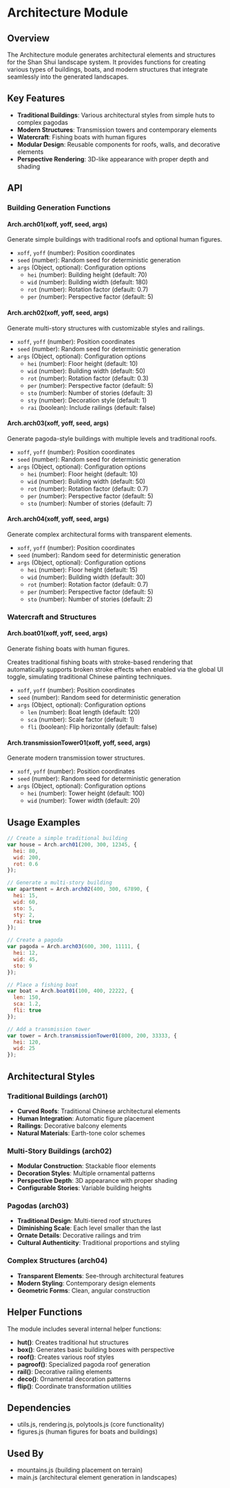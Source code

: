 # Architecture Module

## Overview

The Architecture module generates architectural elements and structures for the Shan Shui landscape system. It provides functions for creating various types of buildings, boats, and modern structures that integrate seamlessly into the generated landscapes.

## Key Features

- **Traditional Buildings**: Various architectural styles from simple huts to complex pagodas
- **Modern Structures**: Transmission towers and contemporary elements
- **Watercraft**: Fishing boats with human figures
- **Modular Design**: Reusable components for roofs, walls, and decorative elements
- **Perspective Rendering**: 3D-like appearance with proper depth and shading

## API

### Building Generation Functions

#### Arch.arch01(xoff, yoff, seed, args)
Generate simple buildings with traditional roofs and optional human figures.
- `xoff`, `yoff` (number): Position coordinates
- `seed` (number): Random seed for deterministic generation
- `args` (Object, optional): Configuration options
  - `hei` (number): Building height (default: 70)
  - `wid` (number): Building width (default: 180)
  - `rot` (number): Rotation factor (default: 0.7)
  - `per` (number): Perspective factor (default: 5)

#### Arch.arch02(xoff, yoff, seed, args)
Generate multi-story structures with customizable styles and railings.
- `xoff`, `yoff` (number): Position coordinates
- `seed` (number): Random seed for deterministic generation
- `args` (Object, optional): Configuration options
  - `hei` (number): Floor height (default: 10)
  - `wid` (number): Building width (default: 50)
  - `rot` (number): Rotation factor (default: 0.3)
  - `per` (number): Perspective factor (default: 5)
  - `sto` (number): Number of stories (default: 3)
  - `sty` (number): Decoration style (default: 1)
  - `rai` (boolean): Include railings (default: false)

#### Arch.arch03(xoff, yoff, seed, args)
Generate pagoda-style buildings with multiple levels and traditional roofs.
- `xoff`, `yoff` (number): Position coordinates
- `seed` (number): Random seed for deterministic generation
- `args` (Object, optional): Configuration options
  - `hei` (number): Floor height (default: 10)
  - `wid` (number): Building width (default: 50)
  - `rot` (number): Rotation factor (default: 0.7)
  - `per` (number): Perspective factor (default: 5)
  - `sto` (number): Number of stories (default: 7)

#### Arch.arch04(xoff, yoff, seed, args)
Generate complex architectural forms with transparent elements.
- `xoff`, `yoff` (number): Position coordinates
- `seed` (number): Random seed for deterministic generation
- `args` (Object, optional): Configuration options
  - `hei` (number): Floor height (default: 15)
  - `wid` (number): Building width (default: 30)
  - `rot` (number): Rotation factor (default: 0.7)
  - `per` (number): Perspective factor (default: 5)
  - `sto` (number): Number of stories (default: 2)

### Watercraft and Structures

#### Arch.boat01(xoff, yoff, seed, args)
Generate fishing boats with human figures.

Creates traditional fishing boats with stroke-based rendering that automatically supports broken stroke effects when enabled via the global UI toggle, simulating traditional Chinese painting techniques.

- `xoff`, `yoff` (number): Position coordinates
- `seed` (number): Random seed for deterministic generation
- `args` (Object, optional): Configuration options
  - `len` (number): Boat length (default: 120)
  - `sca` (number): Scale factor (default: 1)
  - `fli` (boolean): Flip horizontally (default: false)

#### Arch.transmissionTower01(xoff, yoff, seed, args)
Generate modern transmission tower structures.
- `xoff`, `yoff` (number): Position coordinates
- `seed` (number): Random seed for deterministic generation
- `args` (Object, optional): Configuration options
  - `hei` (number): Tower height (default: 100)
  - `wid` (number): Tower width (default: 20)

## Usage Examples

```javascript
// Create a simple traditional building
var house = Arch.arch01(200, 300, 12345, {
  hei: 80,
  wid: 200,
  rot: 0.6
});

// Generate a multi-story building
var apartment = Arch.arch02(400, 300, 67890, {
  hei: 15,
  wid: 60,
  sto: 5,
  sty: 2,
  rai: true
});

// Create a pagoda
var pagoda = Arch.arch03(600, 300, 11111, {
  hei: 12,
  wid: 45,
  sto: 9
});

// Place a fishing boat
var boat = Arch.boat01(100, 400, 22222, {
  len: 150,
  sca: 1.2,
  fli: true
});

// Add a transmission tower
var tower = Arch.transmissionTower01(800, 200, 33333, {
  hei: 120,
  wid: 25
});
```

## Architectural Styles

### Traditional Buildings (arch01)
- **Curved Roofs**: Traditional Chinese architectural elements
- **Human Integration**: Automatic figure placement
- **Railings**: Decorative balcony elements
- **Natural Materials**: Earth-tone color schemes

### Multi-Story Buildings (arch02)
- **Modular Construction**: Stackable floor elements
- **Decoration Styles**: Multiple ornamental patterns
- **Perspective Depth**: 3D appearance with proper shading
- **Configurable Stories**: Variable building heights

### Pagodas (arch03)
- **Traditional Design**: Multi-tiered roof structures
- **Diminishing Scale**: Each level smaller than the last
- **Ornate Details**: Decorative railings and trim
- **Cultural Authenticity**: Traditional proportions and styling

### Complex Structures (arch04)
- **Transparent Elements**: See-through architectural features
- **Modern Styling**: Contemporary design elements
- **Geometric Forms**: Clean, angular construction

## Helper Functions

The module includes several internal helper functions:

- **hut()**: Creates traditional hut structures
- **box()**: Generates basic building boxes with perspective
- **roof()**: Creates various roof styles
- **pagroof()**: Specialized pagoda roof generation
- **rail()**: Decorative railing elements
- **deco()**: Ornamental decoration patterns
- **flip()**: Coordinate transformation utilities

## Dependencies

- utils.js, rendering.js, polytools.js (core functionality)
- figures.js (human figures for boats and buildings)

## Used By

- mountains.js (building placement on terrain)
- main.js (architectural element generation in landscapes)